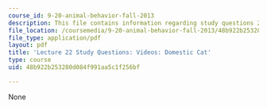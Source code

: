 ```yaml
---
course_id: 9-20-animal-behavior-fall-2013
description: This file contains information regarding study questions 22.
file_location: /coursemedia/9-20-animal-behavior-fall-2013/48b922b253280d084f991aa5c1f256bf_MIT9_20F13_L22_Qs.pdf
file_type: application/pdf
layout: pdf
title: 'Lecture 22 Study Questions: Videos: Domestic Cat'
type: course
uid: 48b922b253280d084f991aa5c1f256bf

---
```

None